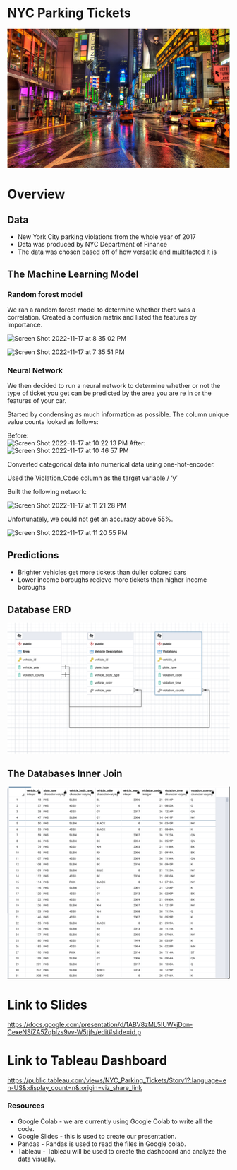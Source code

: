 # NYC Parking Tickets
![NYC_Tickets](/Resources/NYC_Header.jpg)
# Overview

## Data 

* New York City parking violations from the whole year of 2017
* Data was produced by NYC Department of Finance
* The data was chosen based off of how versatile and multifacted it is

## The Machine Learning Model

### Random forest model 

We ran a random forest model to determine whether there was a correlation. Created a confusion matrix and listed the features by importance. 

![Screen Shot 2022-11-17 at 8 35 02 PM](https://user-images.githubusercontent.com/107375554/202616400-c55cde9d-3c84-4d7b-a2f3-c9ef5ee96a6d.png)

![Screen Shot 2022-11-17 at 7 35 51 PM](https://user-images.githubusercontent.com/107375554/202616442-7c7b26f1-3b3a-475f-8b2c-b9ef8aaa680f.png)


### Neural Network
We then decided to run a neural network to determine whether or not the type of ticket you get can be predicted by the area you are re in or the features of your car. 

Started by condensing as much information as possible. The column unique value counts looked as follows:

Before: 	
![Screen Shot 2022-11-17 at 10 22 13 PM](https://user-images.githubusercontent.com/107375554/202616485-c50ae944-ef97-450a-9b8a-7ecf846286e2.png)  After:
![Screen Shot 2022-11-17 at 10 46 57 PM](https://user-images.githubusercontent.com/107375554/202616507-b32cd312-a522-4c2b-9021-9a36b0f5c3d8.png)


Converted categorical data into numerical data using one-hot-encoder.

Used the Violation_Code column as the target variable / ‘y’

Built the following network:

![Screen Shot 2022-11-17 at 11 21 28 PM](https://user-images.githubusercontent.com/107375554/202616647-296d928c-9b3f-4005-b625-53e812c32275.png)


Unfortunately, we could not get an accuracy above 55%.

![Screen Shot 2022-11-17 at 11 20 55 PM](https://user-images.githubusercontent.com/107375554/202616664-d680507c-bc05-438d-8713-7ac1ace51796.png)


## Predictions

* Brighter vehicles get more tickets than duller colored cars 
* Lower income boroughs recieve more tickets than higher income boroughs 

## Database ERD
![NYC_Tickets](/Resources/ERD_SEG2.png)
</br>
## The Databases Inner Join
![NYC_Tickets](/Resources/NYC_InnerJoin.png)
</br>

# Link to Slides
https://docs.google.com/presentation/d/1ABV8zML5IUWkjDon-CexeNSiZA5Zqblzs9vv-W5tjfs/edit#slide=id.p

# Link to Tableau Dashboard
https://public.tableau.com/views/NYC_Parking_Tickets/Story1?:language=en-US&:display_count=n&:origin=viz_share_link

### Resources 
* Google Colab - we are currently using Google Colab to write all the code.
* Google Slides - this is used to create our presentation.
* Pandas - Pandas is used to read the files in Google colab.
* Tableau - Tableau will be used to create the dashboard and analyze the data visually. 

